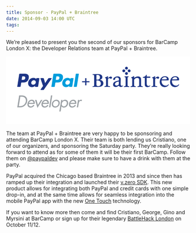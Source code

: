 ```yaml
---
title: Sponsor - PayPal + Braintree
date: 2014-09-03 14:00 UTC
tags:
---
```


We’re pleased to present you the second of our sponsors for BarCamp London X: the Developer Relations team at PayPal + Braintree.

<img src="/images/sponsors/paypal.png">

The team at PayPal + Braintree are very happy to be sponsoring and attending BarCamp London X. Their team is both lending us Cristiano, one of our organizers, and sponsoring the Saturday party. They’re really looking forward to attend as for some of them it will be their first BarCamp. Follow them on [@paypaldev](https://twitter.com/PayPalDev) and please make sure to have a drink with them at the party.

PayPal acquired the Chicago based Braintree in 2013 and since then has ramped up their integration and launched their [v.zero SDK](https://www.braintreepayments.com/v.zero). This new product allows for integrating both PayPal and credit cards with one simple drop-in, and at the same time allows for seamless integration into the mobile PayPal app with the new [One Touch](https://www.braintreepayments.com/features/one-touch) technology.

If you want to know more then come and find Cristiano, George, Gino and Myrsini at BarCamp or sign up for their legendary [BattleHack London](https://2014.battlehack.org/london) on October 11/12.
